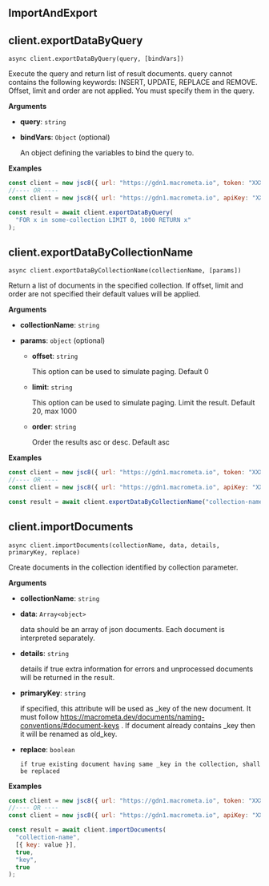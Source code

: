 ## ImportAndExport

## client.exportDataByQuery

`async client.exportDataByQuery(query, [bindVars])`

Execute the query and return list of result documents. query cannot contains the
following keywords: INSERT, UPDATE, REPLACE and REMOVE. Offset, limit and order
are not applied. You must specify them in the query.

**Arguments**

- **query**: `string`

- **bindVars**: `Object` (optional)

  An object defining the variables to bind the query to.

**Examples**

```js
const client = new jsc8({ url: "https://gdn1.macrometa.io", token: "XXXX" });
//---- OR ----
const client = new jsc8({ url: "https://gdn1.macrometa.io", apiKey: "XXXX" });

const result = await client.exportDataByQuery(
  "FOR x in some-collection LIMIT 0, 1000 RETURN x"
);
```

## client.exportDataByCollectionName

`async client.exportDataByCollectionName(collectionName, [params])`

Return a list of documents in the specified collection. If offset, limit and
order are not specified their default values will be applied.

**Arguments**

- **collectionName**: `string`

- **params**: `object` (optional)

  - **offset**: `string`

    This option can be used to simulate paging. Default 0

  - **limit**: `string`

    This option can be used to simulate paging. Limit the result. Default 20,
    max 1000

  - **order**: `string`

    Order the results asc or desc. Default asc

**Examples**

```js
const client = new jsc8({ url: "https://gdn1.macrometa.io", token: "XXXX" });
//---- OR ----
const client = new jsc8({ url: "https://gdn1.macrometa.io", apiKey: "XXXX" });

const result = await client.exportDataByCollectionName("collection-name", {});
```

## client.importDocuments

`async client.importDocuments(collectionName, data, details, primaryKey, replace)`

Create documents in the collection identified by collection parameter.

**Arguments**

- **collectionName**: `string`

- **data**: `Array<object>`

  data should be an array of json documents. Each document is interpreted
  separately.

- **details**: `string`

  details if true extra information for errors and unprocessed documents will be
  returned in the result.

- **primaryKey**: `string`

  if specified, this attribute will be used as \_key of the new document. It
  must follow https://macrometa.dev/documents/naming-conventions/#document-keys
  . If document already contains \_key then it will be renamed as old_key.

- **replace**: `boolean`

      if true existing document having same _key in the collection, shall be replaced

**Examples**

```js
const client = new jsc8({ url: "https://gdn1.macrometa.io", token: "XXXX" });
//---- OR ----
const client = new jsc8({ url: "https://gdn1.macrometa.io", apiKey: "XXXX" });

const result = await client.importDocuments(
  "collection-name",
  [{ key: value }],
  true,
  "key",
  true
);
```
